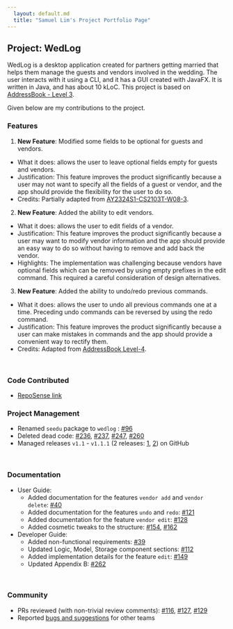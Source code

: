 ```yaml
---
  layout: default.md
  title: "Samuel Lim's Project Portfolio Page"
---
```


## Project: WedLog

WedLog is a desktop application created for partners getting married that helps them manage the guests and vendors involved in the wedding. The user interacts with it using a CLI, and it has a GUI created with JavaFX. It is written in Java, and has about 10 kLoC. This project is based on [AddressBook - Level 3](https://se-education.org/addressbook-level3/).

Given below are my contributions to the project.

### Features

1. **New Feature**: Modified some fields to be optional for guests and vendors.
  * What it does: allows the user to leave optional fields empty for guests and vendors.
  * Justification: This feature improves the product significantly because a user may not want to specify all the fields of a guest or vendor, and the app should provide the flexibility for the user to do so.
  * Credits: Partially adapted from [AY2324S1-CS2103T-W08-3](https://github.com/AY2324S1-CS2103T-W08-3/tp/).

2. **New Feature**: Added the ability to edit vendors.
  * What it does: allows the user to edit fields of a vendor.
  * Justification: This feature improves the product significantly because a user may want to modify vendor information and the app should provide an easy way to do so without having to remove and add back the vendor.
  * Highlights: The implementation was challenging because vendors have optional fields which can be removed by using empty prefixes in the edit command. This required a careful consideration of design alternatives.

3. **New Feature**: Added the ability to undo/redo previous commands.
  * What it does: allows the user to undo all previous commands one at a time. Preceding undo commands can be reversed by using the redo command.
  * Justification: This feature improves the product significantly because a user can make mistakes in commands and the app should provide a convenient way to rectify them.
  * Credits: Adapted from [AddressBook Level-4](https://github.com/se-edu/addressbook-level4).

<br>

### Code Contributed

* [RepoSense link](https://nus-cs2103-ay2324s1.github.io/tp-dashboard/?search=samuelim01&breakdown=true)

<div style="page-break-after: always;"></div>

### Project Management

* Renamed `seedu` package to `wedlog` : [\#96](https://github.com/AY2324S1-CS2103T-F11-2/tp/pull/96)
* Deleted dead code: [\#236](https://github.com/AY2324S1-CS2103T-F11-2/tp/pull/236/), [\#237](https://github.com/AY2324S1-CS2103T-F11-2/tp/pull/237/), [\#247](https://github.com/AY2324S1-CS2103T-F11-2/tp/pull/247/), [\#260](https://github.com/AY2324S1-CS2103T-F11-2/tp/pull/260/)
* Managed releases `v1.1` - `v1.1.1` (2 releases: [1](https://github.com/AY2324S1-CS2103T-F11-2/tp/releases/tag/v1.1), [2](https://github.com/AY2324S1-CS2103T-F11-2/tp/releases/tag/v1.1.1)) on GitHub

<br>

### Documentation

* User Guide:
  * Added documentation for the features `vendor add` and `vendor delete`: [\#40](https://github.com/AY2324S1-CS2103T-F11-2/tp/pull/40/)
  * Added documentation for the features `undo` and `redo`: [\#121](https://github.com/AY2324S1-CS2103T-F11-2/tp/pull/121)
  * Added documentation for the feature `vendor edit`: [\#128](https://github.com/AY2324S1-CS2103T-F11-2/tp/pull/128)
  * Added cosmetic tweaks to the structure: [\#154](https://github.com/AY2324S1-CS2103T-F11-2/tp/pull/154), [\#162](https://github.com/AY2324S1-CS2103T-F11-2/tp/pull/162)
* Developer Guide:
  * Added non-functional requirements: [\#39](https://github.com/AY2324S1-CS2103T-F11-2/tp/pull/39)
  * Updated Logic, Model, Storage component sections: [\#112](https://github.com/AY2324S1-CS2103T-F11-2/tp/pull/112)
  * Added implementation details for the feature `edit`: [\#149](https://github.com/AY2324S1-CS2103T-F11-2/tp/pull/149)
  * Updated Appendix B: [\#262](https://github.com/AY2324S1-CS2103T-F11-2/tp/pull/262)

<br>

### Community

* PRs reviewed (with non-trivial review comments): [\#116](https://github.com/AY2324S1-CS2103T-F11-2/tp/pull/116), [\#127](https://github.com/AY2324S1-CS2103T-F11-2/tp/pull/127), [\#129](https://github.com/AY2324S1-CS2103T-F11-2/tp/pull/129)
* Reported [bugs and suggestions](https://github.com/samuelim01/ped/issues) for other teams
